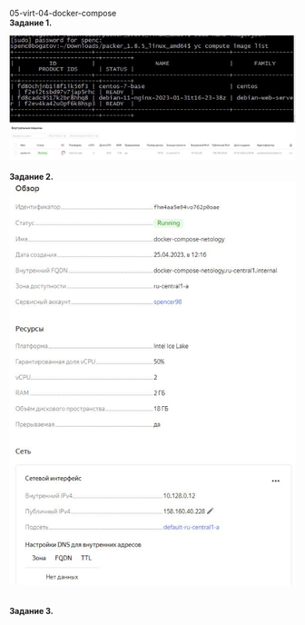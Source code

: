 <a name="virt04"></a> 05-virt-04-docker-compose <br>
<b>Задание 1. </b><br>
<div> <img src="https://github.com/RoadMania/netology_git/blob/main/screens/packer_terminal.JPG"> </div>
<div> <img src="https://github.com/RoadMania/netology_git/blob/main/screens/packer.JPG"> </div>
<br><b>Задание 2. </b>
<div> <img src="https://github.com/RoadMania/netology_git/blob/main/screens/docker-compose-YCmachine.JPG"> </div> <br>
<br><b>Задание 3. </b>
